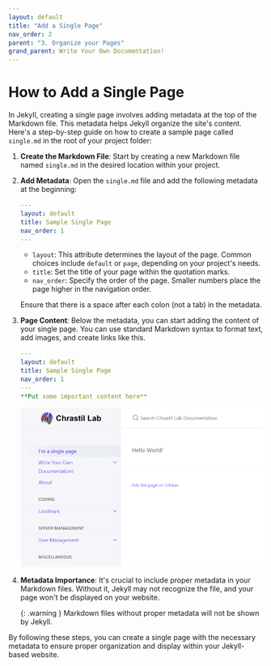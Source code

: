 ```yaml
---
layout: default
title: "Add a Single Page"
nav_order: 2
parent: "3. Organize your Pages"
grand_parent: Write Your Own Documentation!
---
```



# How to Add a Single Page

In Jekyll, creating a single page involves adding metadata at the top of the Markdown file. This metadata helps Jekyll organize the site's content. Here's a step-by-step guide on how to create a sample page called `single.md` in the root of your project folder:

1. **Create the Markdown File**: Start by creating a new Markdown file named `single.md` in the desired location within your project.

2. **Add Metadata**: Open the `single.md` file and add the following metadata at the beginning:

   ```yaml
   ---
   layout: default
   title: Sample Single Page
   nav_order: 1
   ---
   ```

   - `layout`: This attribute determines the layout of the page. Common choices include `default` or `page`, depending on your project's needs.
   - `title`: Set the title of your page within the quotation marks.
   - `nav_order`: Specify the order of the page. Smaller numbers place the page higher in the navigation order.

   Ensure that there is a space after each colon (not a tab) in the metadata.

3. **Page Content**: Below the metadata, you can start adding the content of your single page. You can use standard Markdown syntax to format text, add images, and create links like this.
	```yaml
   ---
   layout: default
   title: Sample Single Page
   nav_order: 1
   ---
	**Put some important content here**
 
	```


   ![Single Page Image](/assets/images/github_page/adding-documentation/single_page.png)

4. **Metadata Importance**: It's crucial to include proper metadata in your Markdown files. Without it, Jekyll may not recognize the file, and your page won't be displayed on your website.

   {: .warning }
   Markdown files without proper metadata will not be shown by Jekyll.

By following these steps, you can create a single page with the necessary metadata to ensure proper organization and display within your Jekyll-based website.